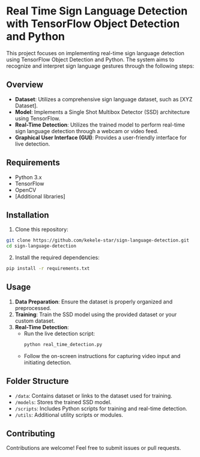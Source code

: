 # Real Time Sign Language Detection with TensorFlow Object Detection and Python

This project focuses on implementing real-time sign language detection using TensorFlow Object Detection and Python. The system aims to recognize and interpret sign language gestures through the following steps:

## Overview

- **Dataset**: Utilizes a comprehensive sign language dataset, such as [XYZ Dataset].
- **Model**: Implements a Single Shot Multibox Detector (SSD) architecture using TensorFlow.
- **Real-Time Detection**: Utilizes the trained model to perform real-time sign language detection through a webcam or video feed.
- **Graphical User Interface (GUI)**: Provides a user-friendly interface for live detection.

## Requirements

- Python 3.x
- TensorFlow
- OpenCV
- [Additional libraries]

## Installation

1. Clone this repository:

```bash
git clone https://github.com/kekele-star/sign-language-detection.git
cd sign-language-detection
```

2. Install the required dependencies:

```bash
pip install -r requirements.txt
```

## Usage

1. **Data Preparation**: Ensure the dataset is properly organized and preprocessed.
2. **Training**: Train the SSD model using the provided dataset or your custom dataset.
3. **Real-Time Detection**:
   - Run the live detection script:
     ```bash
     python real_time_detection.py
     ```
   - Follow the on-screen instructions for capturing video input and initiating detection.

## Folder Structure

- `/data`: Contains dataset or links to the dataset used for training.
- `/models`: Stores the trained SSD model.
- `/scripts`: Includes Python scripts for training and real-time detection.
- `/utils`: Additional utility scripts or modules.


## Contributing

Contributions are welcome! Feel free to submit issues or pull requests.

